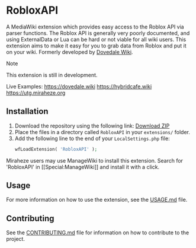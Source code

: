 # RobloxAPI

A MediaWiki extension which provides easy access to the Roblox API via parser functions. The Roblox API is generally
very poorly documented, and using ExternalData or Lua can be hard or not viable for all wiki users. This extension aims
to make it easy for you to grab data from Roblox and put it on your wiki. Formerly developed by [Dovedale Wiki](https://github.com/dovedalewiki). 

> [!NOTE]
> This extension is still in development.

Live Examples: 
https://dovedale.wiki 
https://hybridcafe.wiki
https://utg.miraheze.org 

## Installation

1. Download the repository using the following
   link: [Download ZIP](https://github.com/dovedalewiki/mediawiki-extensions-RobloxAPI/archive/master.zip)
2. Place the files in a directory called `RobloxAPI` in your `extensions/` folder.
2. Add the following line to the end of your `LocalSettings.php` file:
    ```php
    wfLoadExtension( 'RobloxAPI' );
    ```

Miraheze users may use ManageWiki to install this extension. Search for 'RobloxAPI' in [[Special:ManageWiki]] and install it with a
click.

## Usage

For more information on how to use the extension, see the [USAGE.md](USAGE.md) file.

## Contributing

See the [CONTRIBUTING.md](CONTRIBUTING.md) file for information on how to contribute to the project.

